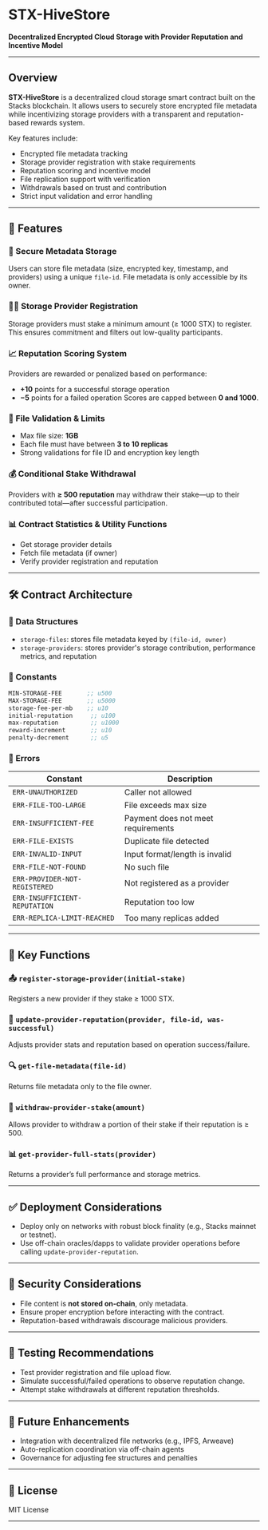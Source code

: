 
# STX-HiveStore

**Decentralized Encrypted Cloud Storage with Provider Reputation and Incentive Model**

---

##  Overview

**STX-HiveStore** is a decentralized cloud storage smart contract built on the Stacks blockchain. It allows users to securely store encrypted file metadata while incentivizing storage providers with a transparent and reputation-based rewards system.

Key features include:

* Encrypted file metadata tracking
* Storage provider registration with stake requirements
* Reputation scoring and incentive model
* File replication support with verification
* Withdrawals based on trust and contribution
* Strict input validation and error handling

---

## 🚀 Features

### 🔐 Secure Metadata Storage

Users can store file metadata (size, encrypted key, timestamp, and providers) using a unique `file-id`. File metadata is only accessible by its owner.

### 👨‍🔧 Storage Provider Registration

Storage providers must stake a minimum amount (≥ 1000 STX) to register. This ensures commitment and filters out low-quality participants.

### 📈 Reputation Scoring System

Providers are rewarded or penalized based on performance:

* **+10** points for a successful storage operation
* **−5** points for a failed operation
  Scores are capped between **0 and 1000**.

### 🧪 File Validation & Limits

* Max file size: **1GB**
* Each file must have between **3 to 10 replicas**
* Strong validations for file ID and encryption key length

### 💰 Conditional Stake Withdrawal

Providers with **≥ 500 reputation** may withdraw their stake—up to their contributed total—after successful participation.

### 📊 Contract Statistics & Utility Functions

* Get storage provider details
* Fetch file metadata (if owner)
* Verify provider registration and reputation

---

## 🛠 Contract Architecture

### 📂 Data Structures

* `storage-files`: stores file metadata keyed by `(file-id, owner)`
* `storage-providers`: stores provider's storage contribution, performance metrics, and reputation

### 🧾 Constants

```clojure
MIN-STORAGE-FEE       ;; u500
MAX-STORAGE-FEE       ;; u5000
storage-fee-per-mb    ;; u10
initial-reputation     ;; u100
max-reputation         ;; u1000
reward-increment       ;; u10
penalty-decrement      ;; u5
```

### 📕 Errors

| Constant                      | Description                        |
| ----------------------------- | ---------------------------------- |
| `ERR-UNAUTHORIZED`            | Caller not allowed                 |
| `ERR-FILE-TOO-LARGE`          | File exceeds max size              |
| `ERR-INSUFFICIENT-FEE`        | Payment does not meet requirements |
| `ERR-FILE-EXISTS`             | Duplicate file detected            |
| `ERR-INVALID-INPUT`           | Input format/length is invalid     |
| `ERR-FILE-NOT-FOUND`          | No such file                       |
| `ERR-PROVIDER-NOT-REGISTERED` | Not registered as a provider       |
| `ERR-INSUFFICIENT-REPUTATION` | Reputation too low                 |
| `ERR-REPLICA-LIMIT-REACHED`   | Too many replicas added            |

---

## 📘 Key Functions

### 📤 `register-storage-provider(initial-stake)`

Registers a new provider if they stake ≥ 1000 STX.

### 🔁 `update-provider-reputation(provider, file-id, was-successful)`

Adjusts provider stats and reputation based on operation success/failure.

### 🔍 `get-file-metadata(file-id)`

Returns file metadata only to the file owner.

### 💸 `withdraw-provider-stake(amount)`

Allows provider to withdraw a portion of their stake if their reputation is ≥ 500.

### 📊 `get-provider-full-stats(provider)`

Returns a provider’s full performance and storage metrics.

---

## ✅ Deployment Considerations

* Deploy only on networks with robust block finality (e.g., Stacks mainnet or testnet).
* Use off-chain oracles/dapps to validate provider operations before calling `update-provider-reputation`.

---

## 🔐 Security Considerations

* File content is **not stored on-chain**, only metadata.
* Ensure proper encryption before interacting with the contract.
* Reputation-based withdrawals discourage malicious providers.

---

## 🧪 Testing Recommendations

* Test provider registration and file upload flow.
* Simulate successful/failed operations to observe reputation change.
* Attempt stake withdrawals at different reputation thresholds.

---

## 🧠 Future Enhancements

* Integration with decentralized file networks (e.g., IPFS, Arweave)
* Auto-replication coordination via off-chain agents
* Governance for adjusting fee structures and penalties

---

## 🧭 License

MIT License

---
